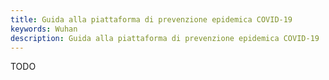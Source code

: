 ```yaml
---
title: Guida alla piattaforma di prevenzione epidemica COVID-19
keywords: Wuhan
description: Guida alla piattaforma di prevenzione epidemica COVID-19
---
```


TODO
